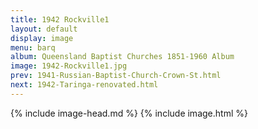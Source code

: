 ```yaml
---
title: 1942 Rockville1
layout: default
display: image
menu: barq
album: Queensland Baptist Churches 1851-1960 Album
image: 1942-Rockville1.jpg
prev: 1941-Russian-Baptist-Church-Crown-St.html
next: 1942-Taringa-renovated.html
---
```

{% include image-head.md %}
{% include image.html %}